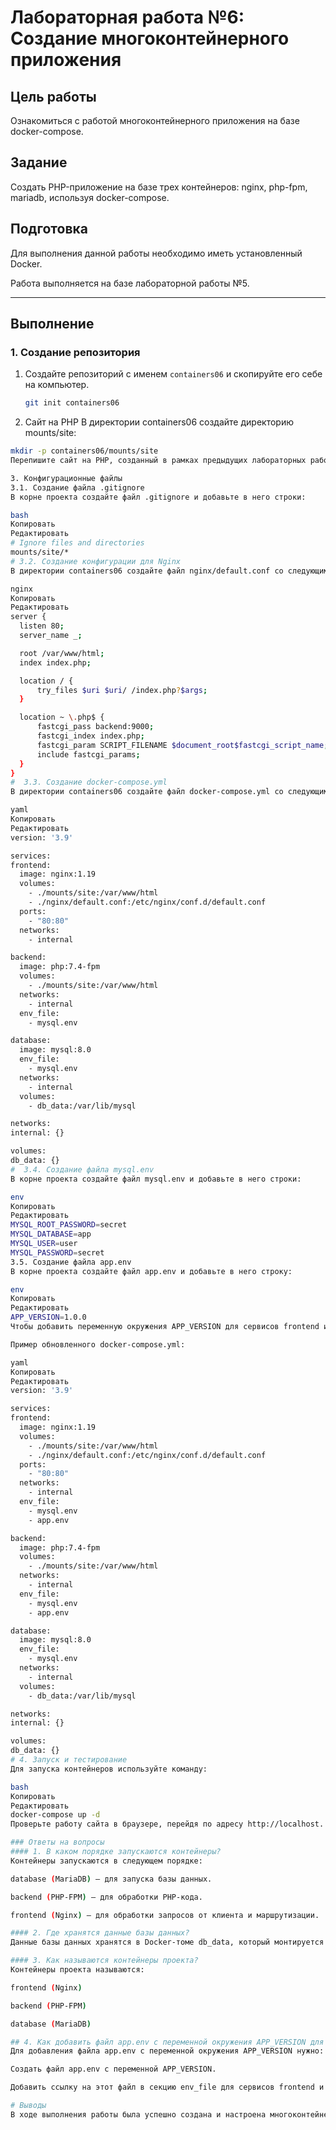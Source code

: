 # Лабораторная работа №6: Создание многоконтейнерного приложения

## Цель работы
Ознакомиться с работой многоконтейнерного приложения на базе docker-compose.

## Задание
Создать PHP-приложение на базе трех контейнеров: nginx, php-fpm, mariadb, используя docker-compose.

## Подготовка
Для выполнения данной работы необходимо иметь установленный Docker.

Работа выполняется на базе лабораторной работы №5.

---

## Выполнение

### 1. Создание репозитория

1. Создайте репозиторий с именем `containers06` и скопируйте его себе на компьютер.

   ```bash
   git init containers06
2. Сайт на PHP
В директории containers06 создайте директорию mounts/site:

  ```bash
mkdir -p containers06/mounts/site
Перепишите сайт на PHP, созданный в рамках предыдущих лабораторных работ, в эту директорию. Убедитесь, что в этой директории есть файлы index.php, а также другие страницы, такие как about.php и contact.php, если они есть.

3. Конфигурационные файлы
3.1. Создание файла .gitignore
В корне проекта создайте файл .gitignore и добавьте в него строки:

bash
Копировать
Редактировать
# Ignore files and directories
mounts/site/*
# 3.2. Создание конфигурации для Nginx
В директории containers06 создайте файл nginx/default.conf со следующим содержимым:

nginx
Копировать
Редактировать
server {
    listen 80;
    server_name _;

    root /var/www/html;
    index index.php;

    location / {
        try_files $uri $uri/ /index.php?$args;
    }

    location ~ \.php$ {
        fastcgi_pass backend:9000;
        fastcgi_index index.php;
        fastcgi_param SCRIPT_FILENAME $document_root$fastcgi_script_name;
        include fastcgi_params;
    }
}
#  3.3. Создание docker-compose.yml
В директории containers06 создайте файл docker-compose.yml со следующим содержимым:

yaml
Копировать
Редактировать
version: '3.9'

services:
  frontend:
    image: nginx:1.19
    volumes:
      - ./mounts/site:/var/www/html
      - ./nginx/default.conf:/etc/nginx/conf.d/default.conf
    ports:
      - "80:80"
    networks:
      - internal

  backend:
    image: php:7.4-fpm
    volumes:
      - ./mounts/site:/var/www/html
    networks:
      - internal
    env_file:
      - mysql.env

  database:
    image: mysql:8.0
    env_file:
      - mysql.env
    networks:
      - internal
    volumes:
      - db_data:/var/lib/mysql

networks:
  internal: {}

volumes:
  db_data: {}
#  3.4. Создание файла mysql.env
В корне проекта создайте файл mysql.env и добавьте в него строки:

env
Копировать
Редактировать
MYSQL_ROOT_PASSWORD=secret
MYSQL_DATABASE=app
MYSQL_USER=user
MYSQL_PASSWORD=secret
3.5. Создание файла app.env
В корне проекта создайте файл app.env и добавьте в него строку:

env
Копировать
Редактировать
APP_VERSION=1.0.0
Чтобы добавить переменную окружения APP_VERSION для сервисов frontend и backend, нужно обновить docker-compose.yml, добавив ссылку на файл app.env в секции env_file для сервисов frontend и backend.

Пример обновленного docker-compose.yml:

yaml
Копировать
Редактировать
version: '3.9'

services:
  frontend:
    image: nginx:1.19
    volumes:
      - ./mounts/site:/var/www/html
      - ./nginx/default.conf:/etc/nginx/conf.d/default.conf
    ports:
      - "80:80"
    networks:
      - internal
    env_file:
      - mysql.env
      - app.env

  backend:
    image: php:7.4-fpm
    volumes:
      - ./mounts/site:/var/www/html
    networks:
      - internal
    env_file:
      - mysql.env
      - app.env

  database:
    image: mysql:8.0
    env_file:
      - mysql.env
    networks:
      - internal
    volumes:
      - db_data:/var/lib/mysql

networks:
  internal: {}

volumes:
  db_data: {}
# 4. Запуск и тестирование
Для запуска контейнеров используйте команду:

bash
Копировать
Редактировать
docker-compose up -d
Проверьте работу сайта в браузере, перейдя по адресу http://localhost. Если отображается базовая страница Nginx, перезагрузите страницу.

### Ответы на вопросы
#### 1. В каком порядке запускаются контейнеры?
Контейнеры запускаются в следующем порядке:

database (MariaDB) — для запуска базы данных.

backend (PHP-FPM) — для обработки PHP-кода.

frontend (Nginx) — для обработки запросов от клиента и маршрутизации.

#### 2. Где хранятся данные базы данных?
Данные базы данных хранятся в Docker-томе db_data, который монтируется в контейнер MariaDB на путь /var/lib/mysql. Этот том сохраняет данные между перезапусками контейнеров.

#### 3. Как называются контейнеры проекта?
Контейнеры проекта называются:

frontend (Nginx)

backend (PHP-FPM)

database (MariaDB)

## 4. Как добавить файл app.env с переменной окружения APP_VERSION для сервисов backend и frontend?
Для добавления файла app.env с переменной окружения APP_VERSION нужно:

Создать файл app.env с переменной APP_VERSION.

Добавить ссылку на этот файл в секцию env_file для сервисов frontend и backend в файле docker-compose.yml.

# Выводы
В ходе выполнения работы была успешно создана и настроена многоконтейнерная среда для PHP-приложения с использованием Docker Compose. Работа была выполнена согласно заданию, и приложение было развернуто с тремя контейнерами: Nginx, PHP-FPM и MariaDB. Также была добавлена переменная окружения для версий приложения, что позволяет централизованно управлять версиями в разных сервисах.
